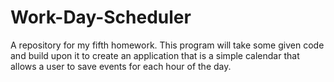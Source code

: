 # Work-Day-Scheduler
A repository for my fifth homework. This program will take some given code and build upon it to create an application that is a simple calendar that allows a user to save events for each hour of the day.
